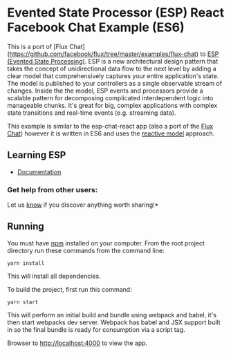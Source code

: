 # Evented State Processor (ESP) React Facebook Chat Example (ES6)

This is a port of [Flux Chat]
(https://github.com/facebook/flux/tree/master/examples/flux-chat) to [ESP 
(Evented State Processing)](https://github.com/esp/esp-js). ESP is a new
architectural design pattern that takes the concept of unidirectional data flow
to the next level by adding a clear model that comprehensively captures your
entire application's state. The model is published to your controllers as a
single observable stream of changes. Inside the the model, ESP events and
processors provide a scalable pattern for decomposing complicated
interdependent logic into manageable chunks. It's great for big, complex
applications with complex state transitions and real-time events (e.g.
streaming data).

This example is similar to the esp-chat-react app (also a port of the 
[Flux Chat](https://github.com/facebook/flux/tree/master/examples/flux-chat)) however 
it is written in ES6 and uses the 
[reactive model](http://keithwoods.gitbooks.io/esp-js/content/en/latest/modeling-approaches/reactive-domain-model.html) 
approach.

## Learning ESP

- [Documentation](http://keithwoods.gitbooks.io/esp-js/content)

### Get help from other users:

Let us [know](https://github.com/esp/esp-js/issues) if you discover anything worth sharing!*

## Running

You must have [npm](https://www.npmjs.org/) installed on your computer.
From the root project directory run these commands from the command line:

`yarn install`

This will install all dependencies.

To build the project, first run this command:

`yarn start`

This will perform an initial build and bundle using webpack and babel, it's then start webpacks dev server.
Webpack has babel and JSX support built in so the final bundle is ready for consumption via a script tag.

Browser to [http://localhost:4000](http://localhost:4000) to view the app.

